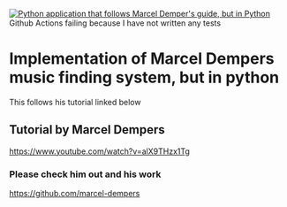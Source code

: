 [![Python application that follows Marcel Demper's guide, but in Python](https://github.com/mwangigitau/music/actions/workflows/devops.yml/badge.svg)](https://github.com/mwangigitau/music/actions/workflows/devops.yml)
Github Actions failing because I have not written any tests

# Implementation of Marcel Dempers music finding system, but in python
This follows his tutorial linked below

## Tutorial by Marcel Dempers
https://www.youtube.com/watch?v=alX9THzx1Tg

### Please check him out and his work
https://github.com/marcel-dempers
